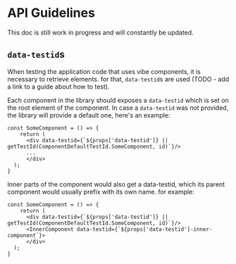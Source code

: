 # API Guidelines

This doc is still work in progress and will constantly be updated.

## `data-testid`s
When testing the application code that uses vibe components, it is necessary to retrieve elements. for that, `data-testid`s are used (TODO - add a link to a guide about how to test).

Each component in the library should exposes a `data-testid` which is set on the root element of the component.
In case a `data-testid` was not provided, the library will provide a default one, here's an example:

```tsx
const SomeComponent = () => {
	return ( 
	  <div data-testid={`${props['data-testid']} || getTestId(ComponentDefaultTestId.SomeComponent, id)`}/>
      ...
	  </div>
  );
}
```

Inner parts of the component would also get a data-testid, which its parent component would usually prefix with its own name. for example:
```tsx
const SomeComponent = () => {
	return ( 
	  <div data-testid={`${props['data-testid']} || getTestId(ComponentDefaultTestId.SomeComponent, id)`}/>
      <InnerComponent data-testid={`${props['data-testid']-inner-component`}>
	  </div>
  );
}
```
